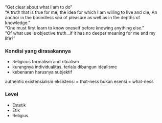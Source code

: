   
  
“Get clear about what I am to do”  
“A truth that is true for me; the idea for which I am willing to live and die, An anchor in the boundless sea of pleasure as well as in the depths of knowledge.”  
“One must first learn to know oneself before knowing anything else.”  
“Of what use is objective truth…if it has no deeper meaning for me and my life?”  
  
### Kondisi yang dirasakannya
- Religious formalism and ritualism
- kurangnya individualitas, terlalu dibangun idealisme
- kebenaran harusnya subjektif
  
authentic existensialism
eksistensi = that-ness
bukan esensi = what-ness
  
### Level
- Estetik
- Etik
- Religius